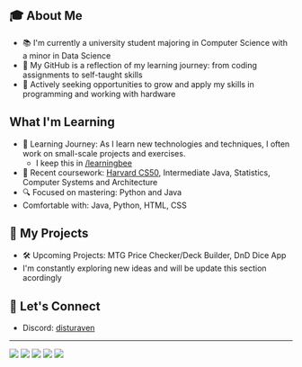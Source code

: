 ## 🎓 About Me
- 📚 I'm currently a university student majoring in Computer Science with a minor in Data Science
- 🌱 My GitHub is a reflection of my learning journey: from coding assignments to self-taught skills
- 💼 Actively seeking opportunities to grow and apply my skills in programming and working with hardware

##  What I'm Learning
- 📝 Learning Journey: As I learn new technologies and techniques, I often work on small-scale projects and exercises.<br>
  - I keep this in [/learningbee](https://github.com/bereamk/learningbee)
- 🏫 Recent coursework: [Harvard CS50](https://cs50.harvard.edu/x/2024/), Intermediate Java, Statistics, Computer Systems and Architecture
- 🔍 Focused on mastering: Python and Java
- Comfortable with: Java, Python, HTML, CSS


## 🚀 My Projects
- 🛠️ Upcoming Projects: MTG Price Checker/Deck Builder, DnD Dice App
- I'm constantly exploring new ideas and will be update this section acordingly

## 🤝 Let's Connect
- Discord: [disturaven](https://discordapp.com/users/1059950034004738172)

<!-- Optional Footer -->
---
![](https://img.shields.io/badge/OS-MacOS-informational?style=flat&logo=Apple&logoColor=white&color=blue)
![](https://img.shields.io/badge/IDE-Visual_Studio_Code-informational?style=flat&logo=editorconfig&logoColor=white&color=purple)
![](https://img.shields.io/badge/IDE-IntelliJ_IDEA-informational?style=flat&logo=intellij-idea&logoColor=white&color=purple)
![](https://img.shields.io/badge/Code-Python-informational?style=flat&logo=python&logoColor=white&color=red)
![](https://img.shields.io/badge/Code-Java-informational?style=flat&logo=openjdk&logoColor=white&color=red)



<!--
**bereamk/bereamk** is a ✨ _special_ ✨ repository because its `README.md` (this file) appears on your GitHub profile.

Here are some ideas to get you started:

- 🔭 I’m currently working on ...
- 🌱 I’m currently learning ...
- 👯 I’m looking to collaborate on ...
- 🤔 I’m looking for help with ...
- 💬 Ask me about ...
- 📫 How to reach me: ...
- 😄 Pronouns: ...
- ⚡ Fun fact: ...
-->
